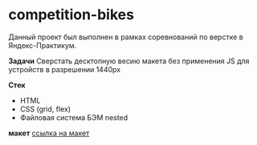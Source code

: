 # competition-bikes

Данный проект был выполнен в рамках соревнований по верстке в Яндекс-Практикум.

**Задачи**
Сверстать десктопную весию макета без применения JS для устройств в разрешении 1440px

**Стек**
* HTML
* CSS (grid, flex)
* Файловая система БЭМ nested

**макет**
[ссылка на макет](https://www.figma.com/file/G3UWFlQmNtNs67751YiDH2/Month-of-Landings_external-link?node-id=2%3A7)
